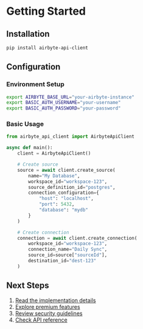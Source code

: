# Getting Started

## Installation

```bash
pip install airbyte-api-client
```

## Configuration

### Environment Setup
```bash
export AIRBYTE_BASE_URL="your-airbyte-instance"
export BASIC_AUTH_USERNAME="your-username"
export BASIC_AUTH_PASSWORD="your-password"
```

### Basic Usage
```python
from airbyte_api_client import AirbyteApiClient

async def main():
    client = AirbyteApiClient()

    # Create source
    source = await client.create_source(
        name="My Database",
        workspace_id="workspace-123",
        source_definition_id="postgres",
        connection_configuration={
            "host": "localhost",
            "port": 5432,
            "database": "mydb"
        }
    )

    # Create connection
    connection = await client.create_connection(
        workspace_id="workspace-123",
        connection_name="Daily Sync",
        source_id=source["sourceId"],
        destination_id="dest-123"
    )
```

## Next Steps
1. [Read the implementation details](implementation.md)
2. [Explore premium features](premium-features.md)
3. [Review security guidelines](security.md)
4. [Check API reference](api-reference.md)
